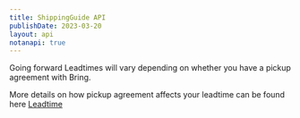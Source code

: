 ```yaml
---
title: ShippingGuide API
publishDate: 2023-03-20
layout: api
notanapi: true
---
```


Going forward Leadtimes will vary depending on whether you have a pickup agreement with Bring.  

More details on how pickup agreement affects your leadtime can be found here [Leadtime](https://developer.bring.com/api/shipping-guide_2/leadtime/)
